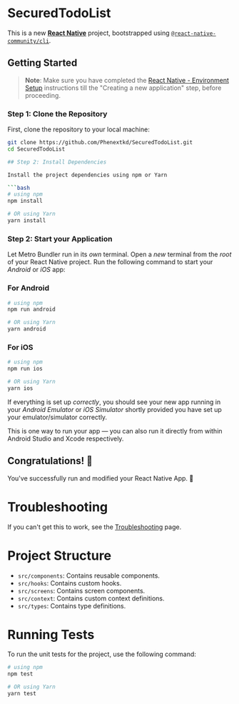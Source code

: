 # SecuredTodoList

This is a new [**React Native**](https://reactnative.dev) project, bootstrapped using [`@react-native-community/cli`](https://github.com/react-native-community/cli).

## Getting Started

> **Note**: Make sure you have completed the [React Native - Environment Setup](https://reactnative.dev/docs/environment-setup) instructions till the "Creating a new application" step, before proceeding.

### Step 1: Clone the Repository

First, clone the repository to your local machine:

```bash
git clone https://github.com/Phenextkd/SecuredTodoList.git
cd SecuredTodoList

## Step 2: Install Dependencies

Install the project dependencies using npm or Yarn

```bash
# using npm
npm install

# OR using Yarn
yarn install

```

### Step 2: Start your Application

Let Metro Bundler run in its _own_ terminal. Open a _new_ terminal from the _root_ of your React Native project. Run the following command to start your _Android_ or _iOS_ app:

### For Android

```bash
# using npm
npm run android

# OR using Yarn
yarn android
```

### For iOS

```bash
# using npm
npm run ios

# OR using Yarn
yarn ios
```

If everything is set up _correctly_, you should see your new app running in your _Android Emulator_ or _iOS Simulator_ shortly provided you have set up your emulator/simulator correctly.

This is one way to run your app — you can also run it directly from within Android Studio and Xcode respectively.

## Congratulations! :tada:

You've successfully run and modified your React Native App. :partying_face:

# Troubleshooting

If you can't get this to work, see the [Troubleshooting](https://reactnative.dev/docs/troubleshooting) page.

# Project Structure

- `src/components`: Contains reusable components.
- `src/hooks`: Contains custom hooks.
- `src/screens`: Contains screen components.
- `src/context`: Contains custom context definitions.
- `src/types`: Contains type definitions.

# Running Tests

To run the unit tests for the project, use the following command:

```bash
# using npm
npm test

# OR using Yarn
yarn test
```
